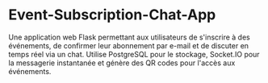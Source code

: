 # Event-Subscription-Chat-App
Une application web Flask permettant aux utilisateurs de s'inscrire à des événements, de confirmer leur abonnement par e-mail et de discuter en temps réel via un chat. Utilise PostgreSQL pour le stockage, Socket.IO pour la messagerie instantanée et génère des QR codes pour l'accès aux événements.